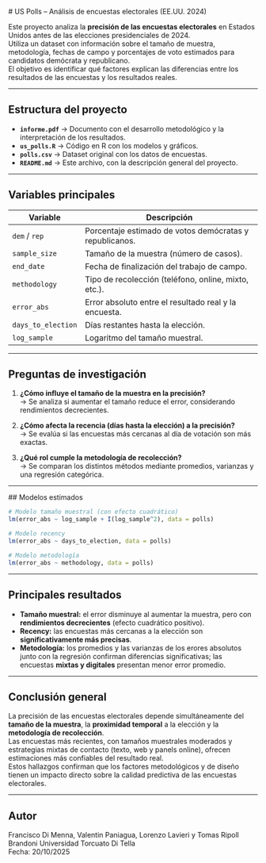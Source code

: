 #️ US Polls – Análisis de encuestas electorales (EE.UU. 2024)

Este proyecto analiza la **precisión de las encuestas electorales** en Estados Unidos antes de las elecciones presidenciales de 2024.  
Utiliza un dataset con información sobre el tamaño de muestra, metodología, fechas de campo y porcentajes de voto estimados para candidatos demócrata y republicano.  
El objetivo es identificar qué factores explican las diferencias entre los resultados de las encuestas y los resultados reales.

---

## Estructura del proyecto

- **`informe.pdf`** → Documento con el desarrollo metodológico y la interpretación de los resultados.  
- **`us_polls.R`** → Código en R con los modelos y gráficos.  
- **`polls.csv`** → Dataset original con los datos de encuestas.  
- **`README.md`** → Este archivo, con la descripción general del proyecto.

---

## Variables principales

| Variable | Descripción |
|-----------|--------------|
| `dem` / `rep` | Porcentaje estimado de votos demócratas y republicanos. |
| `sample_size` | Tamaño de la muestra (número de casos). |
| `end_date` | Fecha de finalización del trabajo de campo. |
| `methodology` | Tipo de recolección (teléfono, online, mixto, etc.). |
| `error_abs` | Error absoluto entre el resultado real y la encuesta. |
| `days_to_election` | Días restantes hasta la elección. |
| `log_sample` | Logaritmo del tamaño muestral. |

---

## Preguntas de investigación

1. **¿Cómo influye el tamaño de la muestra en la precisión?**  
   → Se analiza si aumentar el tamaño reduce el error, considerando rendimientos decrecientes.

2. **¿Cómo afecta la recencia (días hasta la elección) a la precisión?**  
   → Se evalúa si las encuestas más cercanas al día de votación son más exactas.

3. **¿Qué rol cumple la metodología de recolección?**  
   → Se comparan los distintos métodos mediante promedios, varianzas y una regresión categórica.

---

##️ Modelos estimados

```r
# Modelo tamaño muestral (con efecto cuadrático)
lm(error_abs ~ log_sample + I(log_sample^2), data = polls)

# Modelo recency
lm(error_abs ~ days_to_election, data = polls)

# Modelo metodología
lm(error_abs ~ methodology, data = polls)

```

---

## Principales resultados

- **Tamaño muestral:** el error disminuye al aumentar la muestra, pero con **rendimientos decrecientes** (efecto cuadrático positivo).  
- **Recency:** las encuestas más cercanas a la elección son **significativamente más precisas**.  
- **Metodología:** los promedios y las varianzas de los erores absolutos junto con la regresión confirman diferencias significativas; las encuestas **mixtas y digitales** presentan menor error promedio. 

---

## Conclusión general

La precisión de las encuestas electorales depende simultáneamente del **tamaño de la muestra**, la **proximidad temporal** a la elección y la **metodología de recolección**.  
Las encuestas más recientes, con tamaños muestrales moderados y estrategias mixtas de contacto (texto, web y panels online), ofrecen estimaciones más confiables del resultado real.  
Estos hallazgos confirman que los factores metodológicos y de diseño tienen un impacto directo sobre la calidad predictiva de las encuestas electorales.

---

## Autor

Francisco Di Menna, Valentin Paniagua, Lorenzo Lavieri y Tomas Ripoll Brandoni
Universidad Torcuato Di Tella  
Fecha: 20/10/2025
